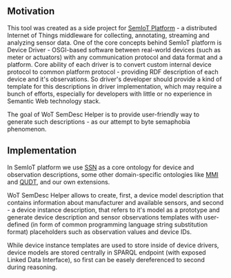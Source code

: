 ## Motivation

This tool was created as a side project for [SemIoT Platform](https://github.com/semiotproject/semiot-platform) - a distributed Internet of Things middleware for collecting, annotating, streaming and analyzing sensor data.
One of the core concepts behind SemIoT platform is Device Driver - OSGI-based software between real-world devices (such as meter or actuators) with any communication protocol and data format and a platform. Core ability of each driver is to convert custom internal device protocol to common platform protocol - providing RDF description of each device and it's observations. So driver's developer should provide a kind of template for this descriptions in driver implementation, which may require a bunch of efforts, especially for developers with little or no experience in Semantic Web technology stack. 

The goal of WoT SemDesc Helper is to provide user-friendly way to generate such descriptions - as our attempt to byte semaphobia phenomenon.

## Implementation

In SemIoT platform we use [SSN](https://www.w3.org/2005/Incubator/ssn/ssnx/ssn) as a core ontology for device and observation descriptions, some other domain-specific ontologies like [MMI](https://www.w3.org/2001/sw/wiki/MMI) and [QUDT](http://www.qudt.org/), and our own extensions.

WoT SemDesc Helper allows to create, first, a device model description that contains information about manufacturer and available sensors, and second - a device instance description, that refers to it's model as a prototype and generate device description and sensor observations templates with user-defined (in form of common programming language string substitution format) placeholders such as observation values and device IDs.

While device instance templates are used to store inside of device drivers, device models are stored centrally in SPARQL endpoint (with exposed Linked Data Interface), so first can be easely dereferenced to second during reasoning. 
